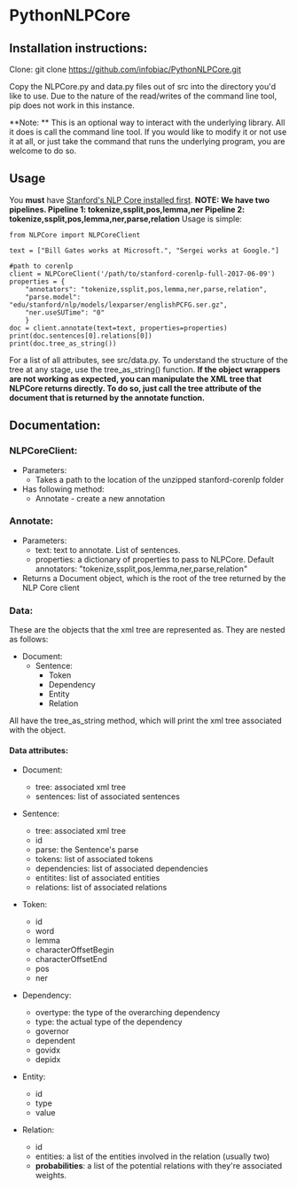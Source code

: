 # PythonNLPCore

## Installation instructions:
Clone: git clone https://github.com/infobiac/PythonNLPCore.git

Copy the NLPCore.py and data.py files out of src into the directory you'd like to use. Due to the nature of the read/writes of the command line tool, pip does not work in this instance.

**Note: ** This is an optional way to interact with the underlying library. All it does is call the command line tool. If you would like to modify it or not use it at all, or just take the command that runs the underlying program, you are welcome to do so.

## Usage
You **must** have [Stanford's NLP Core installed first](https://stanfordnlp.github.io/CoreNLP/index.html). 
**NOTE: We have two pipelines. Pipeline 1: tokenize,ssplit,pos,lemma,ner Pipeline 2: tokenize,ssplit,pos,lemma,ner,parse,relation**
Usage is simple:
~~~~
from NLPCore import NLPCoreClient

text = ["Bill Gates works at Microsoft.", "Sergei works at Google."]

#path to corenlp
client = NLPCoreClient('/path/to/stanford-corenlp-full-2017-06-09')
properties = {
	"annotators": "tokenize,ssplit,pos,lemma,ner,parse,relation",
	"parse.model": "edu/stanford/nlp/models/lexparser/englishPCFG.ser.gz",
	"ner.useSUTime": "0"
	}
doc = client.annotate(text=text, properties=properties)
print(doc.sentences[0].relations[0])
print(doc.tree_as_string())
~~~~

For a list of all attributes, see src/data.py. To understand the structure of the tree at any stage, use the tree_as_string() function.
**If the object wrappers are not working as expected, you can manipulate the XML tree that NLPCore returns directly. To do so, just call the tree attribute of the document that is returned by the annotate function.**
## Documentation:
### NLPCoreClient:
* Parameters:
	* Takes a path to the location of the unzipped stanford-corenlp folder
* Has following method:
	* Annotate - create a new annotation

### Annotate:
* Parameters:
	* text: text to annotate. List of sentences.
	* properties: a dictionary of properties to pass to NLPCore. Default annotators: "tokenize,ssplit,pos,lemma,ner,parse,relation"
* Returns a Document object, which is the root of the tree returned by the NLP Core client

### Data: 
These are the objects that the xml tree are represented as. They are nested as follows:
* Document:
	* Sentence:
		* Token
		* Dependency
		* Entity
		* Relation

All have the tree_as_string method, which will print the xml tree associated with the object. 
#### Data attributes:
* Document:
	* tree: associated xml tree
	* sentences: list of associated sentences
* Sentence:
	* tree: associated xml tree
	* id
	* parse: the Sentence's parse
	* tokens: list of associated tokens
	* dependencies: list of associated dependencies
	* entitites: list of associated entities
	* relations: list of associated relations
* Token:
	* id
	* word
	* lemma
	* characterOffsetBegin
	* characterOffsetEnd
	* pos
	* ner

* Dependency:
	* overtype: the type of the overarching dependency
	* type: the actual type of the dependency
	* governor
	* dependent
	* govidx
	* depidx

* Entity:
	* id
	* type
	* value
	
* Relation:
	* id
	* entities: a list of the entities involved in the relation (usually two)
	* **probabilities**: a list of the potential relations with they're associated weights.
		
